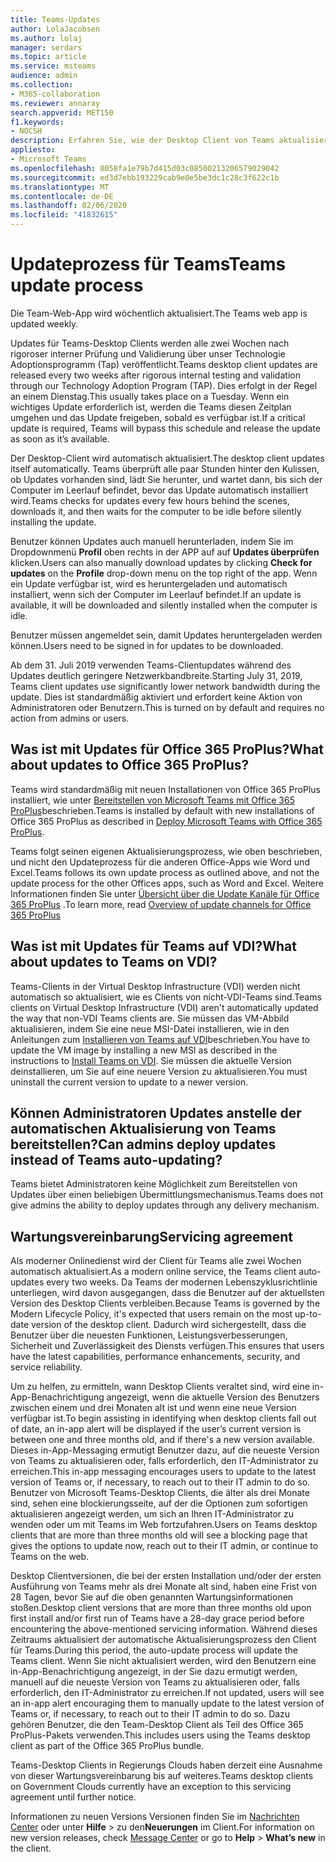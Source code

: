 ```yaml
---
title: Teams-Updates
author: LolaJacobsen
ms.author: lolaj
manager: serdars
ms.topic: article
ms.service: msteams
audience: admin
ms.collection:
- M365-collaboration
ms.reviewer: annaray
search.appverid: MET150
f1.keywords:
- NOCSH
description: Erfahren Sie, wie der Desktop Client von Teams aktualisiert wird.
appliesto:
- Microsoft Teams
ms.openlocfilehash: 8058fa1e79b7d415d03c08500213206579029042
ms.sourcegitcommit: ed3d7ebb193229cab9e0e5be3dc1c28c3f622c1b
ms.translationtype: MT
ms.contentlocale: de-DE
ms.lasthandoff: 02/06/2020
ms.locfileid: "41832615"
---
```

# <a name="teams-update-process"></a><span data-ttu-id="4c48e-103">Updateprozess für Teams</span><span class="sxs-lookup"><span data-stu-id="4c48e-103">Teams update process</span></span>

<span data-ttu-id="4c48e-104">Die Team-Web-App wird wöchentlich aktualisiert.</span><span class="sxs-lookup"><span data-stu-id="4c48e-104">The Teams web app is updated weekly.</span></span>

<span data-ttu-id="4c48e-105">Updates für Teams-Desktop Clients werden alle zwei Wochen nach rigoroser interner Prüfung und Validierung über unser Technologie Adoptionsprogramm (Tap) veröffentlicht.</span><span class="sxs-lookup"><span data-stu-id="4c48e-105">Teams desktop client updates are released every two weeks after rigorous internal testing and validation through our Technology Adoption Program (TAP).</span></span> <span data-ttu-id="4c48e-106">Dies erfolgt in der Regel an einem Dienstag.</span><span class="sxs-lookup"><span data-stu-id="4c48e-106">This usually takes place on a Tuesday.</span></span> <span data-ttu-id="4c48e-107">Wenn ein wichtiges Update erforderlich ist, werden die Teams diesen Zeitplan umgehen und das Update freigeben, sobald es verfügbar ist.</span><span class="sxs-lookup"><span data-stu-id="4c48e-107">If a critical update is required, Teams will bypass this schedule and release the update as soon as it’s available.</span></span>

<span data-ttu-id="4c48e-108">Der Desktop-Client wird automatisch aktualisiert.</span><span class="sxs-lookup"><span data-stu-id="4c48e-108">The desktop client updates itself automatically.</span></span> <span data-ttu-id="4c48e-109">Teams überprüft alle paar Stunden hinter den Kulissen, ob Updates vorhanden sind, lädt Sie herunter, und wartet dann, bis sich der Computer im Leerlauf befindet, bevor das Update automatisch installiert wird.</span><span class="sxs-lookup"><span data-stu-id="4c48e-109">Teams checks for updates every few hours behind the scenes, downloads it, and then waits for the computer to be idle before silently installing the update.</span></span>

<span data-ttu-id="4c48e-110">Benutzer können Updates auch manuell herunterladen, indem Sie im Dropdownmenü **Profil** oben rechts in der APP auf auf **Updates überprüfen** klicken.</span><span class="sxs-lookup"><span data-stu-id="4c48e-110">Users can also manually download updates by clicking **Check for updates** on the **Profile** drop-down menu on the top right of the app.</span></span> <span data-ttu-id="4c48e-111">Wenn ein Update verfügbar ist, wird es heruntergeladen und automatisch installiert, wenn sich der Computer im Leerlauf befindet.</span><span class="sxs-lookup"><span data-stu-id="4c48e-111">If an update is available, it will be downloaded and silently installed when the computer is idle.</span></span>

<span data-ttu-id="4c48e-112">Benutzer müssen angemeldet sein, damit Updates heruntergeladen werden können.</span><span class="sxs-lookup"><span data-stu-id="4c48e-112">Users need to be signed in for updates to be downloaded.</span></span> 

<span data-ttu-id="4c48e-113">Ab dem 31. Juli 2019 verwenden Teams-Clientupdates während des Updates deutlich geringere Netzwerkbandbreite.</span><span class="sxs-lookup"><span data-stu-id="4c48e-113">Starting July 31, 2019, Teams client updates use significantly lower network bandwidth during the update.</span></span> <span data-ttu-id="4c48e-114">Dies ist standardmäßig aktiviert und erfordert keine Aktion von Administratoren oder Benutzern.</span><span class="sxs-lookup"><span data-stu-id="4c48e-114">This is turned on by default and requires no action from admins or users.</span></span>

## <a name="what-about-updates-to-office-365-proplus"></a><span data-ttu-id="4c48e-115">Was ist mit Updates für Office 365 ProPlus?</span><span class="sxs-lookup"><span data-stu-id="4c48e-115">What about updates to Office 365 ProPlus?</span></span>

<span data-ttu-id="4c48e-116">Teams wird standardmäßig mit neuen Installationen von Office 365 ProPlus installiert, wie unter [Bereitstellen von Microsoft Teams mit Office 365 ProPlus](https://docs.microsoft.com/DeployOffice/teams-install)beschrieben.</span><span class="sxs-lookup"><span data-stu-id="4c48e-116">Teams is installed by default with new installations of Office 365 ProPlus as described in [Deploy Microsoft Teams with Office 365 ProPlus](https://docs.microsoft.com/DeployOffice/teams-install).</span></span> 

<span data-ttu-id="4c48e-117">Teams folgt seinen eigenen Aktualisierungsprozess, wie oben beschrieben, und nicht den Updateprozess für die anderen Office-Apps wie Word und Excel.</span><span class="sxs-lookup"><span data-stu-id="4c48e-117">Teams follows its own update process as outlined above, and not the update process for the other Offices apps, such as Word and Excel.</span></span> <span data-ttu-id="4c48e-118">Weitere Informationen finden Sie unter [Übersicht über die Update Kanäle für Office 365 ProPlus](https://docs.microsoft.com/DeployOffice/overview-of-update-channels-for-office-365-proplus) .</span><span class="sxs-lookup"><span data-stu-id="4c48e-118">To learn more, read [Overview of update channels for Office 365 ProPlus](https://docs.microsoft.com/DeployOffice/overview-of-update-channels-for-office-365-proplus)</span></span>

## <a name="what-about-updates-to-teams-on-vdi"></a><span data-ttu-id="4c48e-119">Was ist mit Updates für Teams auf VDI?</span><span class="sxs-lookup"><span data-stu-id="4c48e-119">What about updates to Teams on VDI?</span></span>

<span data-ttu-id="4c48e-120">Teams-Clients in der Virtual Desktop Infrastructure (VDI) werden nicht automatisch so aktualisiert, wie es Clients von nicht-VDI-Teams sind.</span><span class="sxs-lookup"><span data-stu-id="4c48e-120">Teams clients on Virtual Desktop Infrastructure (VDI) aren't automatically updated the way that non-VDI Teams clients are.</span></span> <span data-ttu-id="4c48e-121">Sie müssen das VM-Abbild aktualisieren, indem Sie eine neue MSI-Datei installieren, wie in den Anleitungen zum [Installieren von Teams auf VDI](https://docs.microsoft.com/microsoftteams/teams-for-vdi#install-teams-on-vdi)beschrieben.</span><span class="sxs-lookup"><span data-stu-id="4c48e-121">You have to update the VM image by installing a new MSI as described in the instructions to [Install Teams on VDI](https://docs.microsoft.com/microsoftteams/teams-for-vdi#install-teams-on-vdi).</span></span> <span data-ttu-id="4c48e-122">Sie müssen die aktuelle Version deinstallieren, um Sie auf eine neuere Version zu aktualisieren.</span><span class="sxs-lookup"><span data-stu-id="4c48e-122">You must uninstall the current version to update to a newer version.</span></span>

## <a name="can-admins-deploy-updates-instead-of-teams-auto-updating"></a><span data-ttu-id="4c48e-123">Können Administratoren Updates anstelle der automatischen Aktualisierung von Teams bereitstellen?</span><span class="sxs-lookup"><span data-stu-id="4c48e-123">Can admins deploy updates instead of Teams auto-updating?</span></span>

<span data-ttu-id="4c48e-124">Teams bietet Administratoren keine Möglichkeit zum Bereitstellen von Updates über einen beliebigen Übermittlungsmechanismus.</span><span class="sxs-lookup"><span data-stu-id="4c48e-124">Teams does not give admins the ability to deploy updates through any delivery mechanism.</span></span>

## <a name="servicing-agreement"></a><span data-ttu-id="4c48e-125">Wartungsvereinbarung</span><span class="sxs-lookup"><span data-stu-id="4c48e-125">Servicing agreement</span></span>

<span data-ttu-id="4c48e-126">Als moderner Onlinedienst wird der Client für Teams alle zwei Wochen automatisch aktualisiert.</span><span class="sxs-lookup"><span data-stu-id="4c48e-126">As a modern online service, the Teams client auto-updates every two weeks.</span></span> <span data-ttu-id="4c48e-127">Da Teams der modernen Lebenszyklusrichtlinie unterliegen, wird davon ausgegangen, dass die Benutzer auf der aktuellsten Version des Desktop Clients verbleiben.</span><span class="sxs-lookup"><span data-stu-id="4c48e-127">Because Teams is governed by the Modern Lifecycle Policy, it's expected that users remain on the most up-to-date version of the desktop client.</span></span> <span data-ttu-id="4c48e-128">Dadurch wird sichergestellt, dass die Benutzer über die neuesten Funktionen, Leistungsverbesserungen, Sicherheit und Zuverlässigkeit des Diensts verfügen.</span><span class="sxs-lookup"><span data-stu-id="4c48e-128">This ensures that users have the latest capabilities, performance enhancements, security, and service reliability.</span></span>

<span data-ttu-id="4c48e-129">Um zu helfen, zu ermitteln, wann Desktop Clients veraltet sind, wird eine in-App-Benachrichtigung angezeigt, wenn die aktuelle Version des Benutzers zwischen einem und drei Monaten alt ist und wenn eine neue Version verfügbar ist.</span><span class="sxs-lookup"><span data-stu-id="4c48e-129">To begin assisting in identifying when desktop clients fall out of date, an in-app alert will be displayed if the user’s current version is between one and three months old, and if there's a new version available.</span></span> <span data-ttu-id="4c48e-130">Dieses in-App-Messaging ermutigt Benutzer dazu, auf die neueste Version von Teams zu aktualisieren oder, falls erforderlich, den IT-Administrator zu erreichen.</span><span class="sxs-lookup"><span data-stu-id="4c48e-130">This in-app messaging encourages users to update to the latest version of Teams or, if necessary, to reach out to their IT admin to do so.</span></span> <span data-ttu-id="4c48e-131">Benutzer von Microsoft Teams-Desktop Clients, die älter als drei Monate sind, sehen eine blockierungsseite, auf der die Optionen zum sofortigen aktualisieren angezeigt werden, um sich an Ihren IT-Administrator zu wenden oder um mit Teams im Web fortzufahren.</span><span class="sxs-lookup"><span data-stu-id="4c48e-131">Users on Teams desktop clients that are more than three months old will see a blocking page that gives the options to update now, reach out to their IT admin, or continue to Teams on the web.</span></span>

<span data-ttu-id="4c48e-132">Desktop Clientversionen, die bei der ersten Installation und/oder der ersten Ausführung von Teams mehr als drei Monate alt sind, haben eine Frist von 28 Tagen, bevor Sie auf die oben genannten Wartungsinformationen stoßen.</span><span class="sxs-lookup"><span data-stu-id="4c48e-132">Desktop client versions that are more than three months old upon first install and/or first run of Teams have a 28-day grace period before encountering the above-mentioned servicing information.</span></span> <span data-ttu-id="4c48e-133">Während dieses Zeitraums aktualisiert der automatische Aktualisierungsprozess den Client für Teams.</span><span class="sxs-lookup"><span data-stu-id="4c48e-133">During this period, the auto-update process will update the Teams client.</span></span> <span data-ttu-id="4c48e-134">Wenn Sie nicht aktualisiert werden, wird den Benutzern eine in-App-Benachrichtigung angezeigt, in der Sie dazu ermutigt werden, manuell auf die neueste Version von Teams zu aktualisieren oder, falls erforderlich, den IT-Administrator zu erreichen.</span><span class="sxs-lookup"><span data-stu-id="4c48e-134">If not updated, users will see an in-app alert encouraging them to manually update to the latest version of Teams or, if necessary, to reach out to their IT admin to do so.</span></span> <span data-ttu-id="4c48e-135">Dazu gehören Benutzer, die den Team-Desktop Client als Teil des Office 365 ProPlus-Pakets verwenden.</span><span class="sxs-lookup"><span data-stu-id="4c48e-135">This includes users using the Teams desktop client as part of the Office 365 ProPlus bundle.</span></span>

<span data-ttu-id="4c48e-136">Teams-Desktop Clients in Regierungs Clouds haben derzeit eine Ausnahme von dieser Wartungsvereinbarung bis auf weiteres.</span><span class="sxs-lookup"><span data-stu-id="4c48e-136">Teams desktop clients on Government Clouds currently have an exception to this servicing agreement until further notice.</span></span>

<span data-ttu-id="4c48e-137">Informationen zu neuen Versions Versionen finden Sie im [Nachrichten Center](https://admin.microsoft.com/AdminPortal/Home#/MessageCenter) oder unter **Hilfe** > zu den**Neuerungen** im Client.</span><span class="sxs-lookup"><span data-stu-id="4c48e-137">For information on new version releases, check [Message Center](https://admin.microsoft.com/AdminPortal/Home#/MessageCenter) or go to **Help** > **What’s new** in the client.</span></span>
